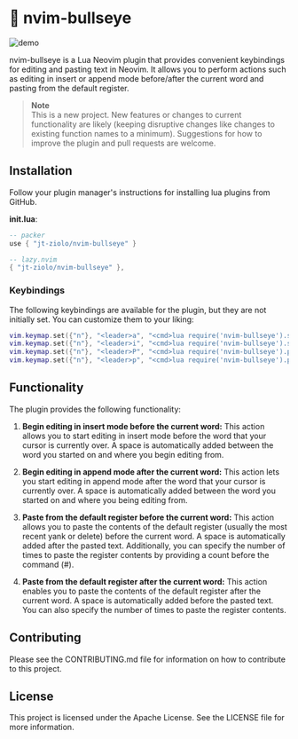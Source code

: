 # 🎯 nvim-bullseye

![demo](https://github.com/jt-ziolo/nvim-bullseye/assets/14256313/ec42333f-5766-422b-8660-abd89a7b81c5)

nvim-bullseye is a Lua Neovim plugin that provides convenient keybindings for editing and pasting text in Neovim. It allows you to perform actions such as editing in insert or append mode before/after the current word and pasting from the default register. 

> __Note__  
> This is a new project. New features or changes to current functionality are likely (keeping disruptive changes like changes to existing function names to a minimum). Suggestions for how to improve the plugin and pull requests are welcome.

## Installation

Follow your plugin manager's instructions for installing lua plugins from GitHub.

**init.lua**:
```lua
-- packer
use { "jt-ziolo/nvim-bullseye" }

-- lazy.nvim
{ "jt-ziolo/nvim-bullseye" },
```

### Keybindings

The following keybindings are available for the plugin, but they are not initially set. You can customize them to your liking:

```lua
vim.keymap.set({"n"}, "<leader>a", "<cmd>lua require('nvim-bullseye').startAppendAfterWord()<CR>", { desc = "BullseyeStartAppendAfterWord" })
vim.keymap.set({"n"}, "<leader>i", "<cmd>lua require('nvim-bullseye').startInsertBeforeWord()<CR>", { desc = "BullseyeStartInsertBeforeWord" })
vim.keymap.set({"n"}, "<leader>P", "<cmd>lua require('nvim-bullseye').pasteBeforeN()<CR>", { desc = "BullseyePasteBeforeN" })
vim.keymap.set({"n"}, "<leader>p", "<cmd>lua require('nvim-bullseye').pasteAfterN()<CR>", { desc = "BullseyePasteAfterN" })
```

## Functionality

The plugin provides the following functionality:

1. **Begin editing in insert mode before the current word:** This action allows you to start editing in insert mode before the word that your cursor is currently over. A space is automatically added between the word you started on and where you begin editing from.

2. **Begin editing in append mode after the current word:** This action lets you start editing in append mode after the word that your cursor is currently over. A space is automatically added between the word you started on and where you being editing from.

3. **Paste from the default register before the current word:** This action allows you to paste the contents of the default register (usually the most recent yank or delete) before the current word. A space is automatically added after the pasted text. Additionally, you can specify the number of times to paste the register contents by providing a count before the command (#<cmd>).

4. **Paste from the default register after the current word:** This action enables you to paste the contents of the default register after the current word. A space is automatically added before the pasted text. You can also specify the number of times to paste the register contents.
  
## Contributing

Please see the CONTRIBUTING.md file for information on how to contribute to this project.
  
## License

This project is licensed under the Apache License. See the LICENSE file for more information.
